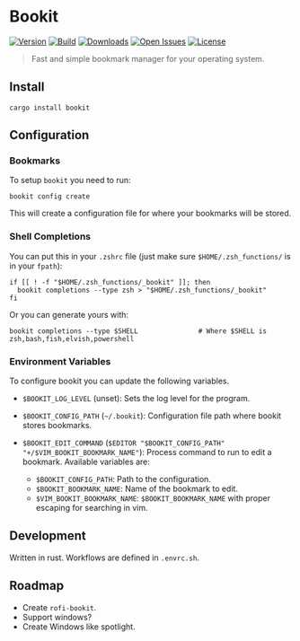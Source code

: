 # Bookit

[![Version](https://img.shields.io/crates/v/bookit?style=flat-square)](https://crates.io/crates/bookit)
[![Build](https://img.shields.io/travis/Nate-Wilkins/bookit/main?style=flat-square)](https://app.travis-ci.com/github/Nate-Wilkins/bookit)
[![Downloads](https://img.shields.io/crates/d/bookit?color=%230E0&style=flat-square)](https://crates.io/crates/bookit)
[![Open Issues](https://img.shields.io/github/issues-raw/Nate-Wilkins/bookit?style=flat-square)](https://github.com/Nate-Wilkins/bookit/issues)
[![License](https://img.shields.io/github/license/Nate-Wilkins/bookit?color=%2308F&style=flat-square)](https://github.com/Nate-Wilkins/bookit/blob/main/LICENSE)

> Fast and simple bookmark manager for your operating system.

## Install

```
cargo install bookit
```

## Configuration

### Bookmarks

To setup `bookit` you need to run:

```
bookit config create
```

This will create a configuration file for where your bookmarks will be stored.

### Shell Completions

You can put this in your `.zshrc` file (just make sure `$HOME/.zsh_functions/` is in your
`fpath`):

```
if [[ ! -f "$HOME/.zsh_functions/_bookit" ]]; then
  bookit completions --type zsh > "$HOME/.zsh_functions/_bookit"
fi
```

Or you can generate yours with:

```
bookit completions --type $SHELL               # Where $SHELL is zsh,bash,fish,elvish,powershell
```

### Environment Variables

To configure bookit you can update the following variables.

- `$BOOKIT_LOG_LEVEL` (unset): Sets the log level for the program.

- `$BOOKIT_CONFIG_PATH` (`~/.bookit`):
  Configuration file path where bookit stores bookmarks.

- `$BOOKIT_EDIT_COMMAND` (`$EDITOR "$BOOKIT_CONFIG_PATH" "+/$VIM_BOOKIT_BOOKMARK_NAME"`):
  Process command to run to edit a bookmark. Available variables are:
  - `$BOOKIT_CONFIG_PATH`: Path to the configuration.
  - `$BOOKIT_BOOKMARK_NAME`: Name of the bookmark to edit.
  - `$VIM_BOOKIT_BOOKMARK_NAME`: `$BOOKIT_BOOKMARK_NAME` with proper escaping for searching in vim.

## Development

Written in rust. Workflows are defined in `.envrc.sh`.

## Roadmap

- Create `rofi-bookit`.
- Support windows?
- Create Windows like spotlight.
